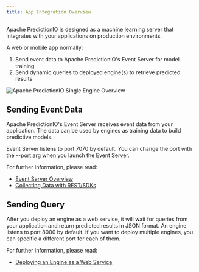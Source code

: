 ```yaml
---
title: App Integration Overview
---
```


<!--
Licensed to the Apache Software Foundation (ASF) under one or more
contributor license agreements.  See the NOTICE file distributed with
this work for additional information regarding copyright ownership.
The ASF licenses this file to You under the Apache License, Version 2.0
(the "License"); you may not use this file except in compliance with
the License.  You may obtain a copy of the License at

    http://www.apache.org/licenses/LICENSE-2.0

Unless required by applicable law or agreed to in writing, software
distributed under the License is distributed on an "AS IS" BASIS,
WITHOUT WARRANTIES OR CONDITIONS OF ANY KIND, either express or implied.
See the License for the specific language governing permissions and
limitations under the License.
-->

Apache PredictionIO is designed as a machine learning server that
integrates with your applications on production environments.

A web or mobile app normally:

1.  Send event data to Apache PredictionIO's Event Server for model
    training
2.  Send dynamic queries to deployed engine(s) to retrieve predicted results

![Apache PredictionIO Single Engine
Overview](/images/overview-singleengine.png)

## Sending Event Data

Apache PredictionIO's Event Server receives event data from your
application. The data can be used by engines as training data to build predictive
models.

Event Server listens to port 7070 by default. You can change the port with the
[--port arg](/cli/#event-server-commands) when you launch the Event Server.

For further information, please read:

* [Event Server Overview](/datacollection/)
* [Collecting Data with REST/SDKs](/datacollection/eventapi)

## Sending Query

After you deploy an engine as a web service, it will wait for queries from your
application and return predicted results in JSON format.  An engine listens to
port 8000 by default. If you want to deploy multiple engines, you can specific a
different port for each of them.

For further information, please read:

* [Deploying an Engine as a Web Service](/deploy/)
